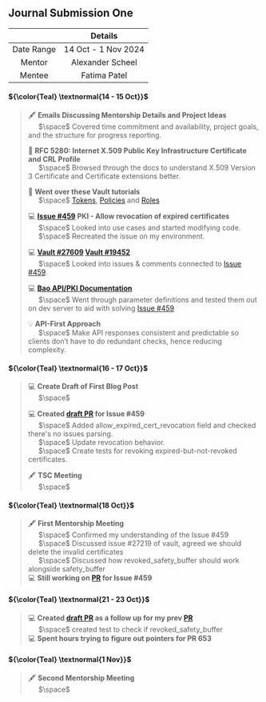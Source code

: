 ## Journal Submission One 

|  | Details |
| :---------: | :-------------: |
| Date Range  | 14 Oct - 1 Nov 2024  |
| Mentor  | Alexander Scheel  |
| Mentee  | Fatima Patel |

####  ${\color{Teal} \textnormal{14 - 15 Oct}}$
> 
> 🖋️ **Emails Discussing Mentorship Details and Project Ideas**  
> $\quad$ $\space$ Covered time commitment and availability, project goals, and the structure for progress reporting.
>
> 📖 **RFC 5280: Internet X.509 Public Key Infrastructure Certificate and CRL Profile**  
> $\quad$ $\space$ Browsed through the docs to understand X.509 Version 3 Certificate and Certificate extensions better.
> 
> 📖 **Went over these Vault tutorials**  
> $\quad$ $\space$ [Tokens](https://docs.hashicorp.com/vault/tutorials/get-started/introduction-tokens), [Policies](https://docs.hashicorp.com/vault/tutorials/get-started/introduction-policies) and [Roles](https://docs.hashicorp.com/vault/tutorials/get-started/introduction-roles)
> 
> 💻 **[Issue #459](https://github.com/openbao/openbao/issues/459) PKI - Allow revocation of expired certificates**    
> $\quad$ $\space$ Looked into use cases and started modifying code.   
> $\quad$ $\space$ Recreated the issue on my environment. 
>
> 💻 **[Vault #27609](https://github.com/hashicorp/vault/issues/27609) [Vault #19452](https://github.com/hashicorp/vault/issues/19452)**   
> $\quad$ $\space$ Looked into issues & comments connected to [Issue #459](https://github.com/openbao/openbao/issues/459).
> 
> 💻 **[Bao API/PKI Documentation](https://openbao.org/api-docs/secret/pki/#tidy)**    
> $\quad$ $\space$ Went through parameter definitions and tested them out on dev server to aid with solving [Issue #459](https://github.com/openbao/openbao/issues/459)
>
> 💡 **API-First Approach**   
> $\quad$ $\space$ Make API responses consistent and predictable so clients don’t have to do redundant checks, hence reducing complexity.
> 
####  ${\color{Teal} \textnormal{16 - 17 Oct}}$
>
> 💻 **Create Draft of First Blog Post**   
> $\quad$ $\space$ 
>
> 💻 **Created [draft PR](https://github.com/openbao/openbao/pull/638) for Issue #459**   
> $\quad$ $\space$ Added allow_expired_cert_revocation field and checked there's no issues parsing.     
> $\quad$ $\space$ Update revocation behavior.       
> $\quad$ $\space$ Create tests for revoking expired-but-not-revoked certificates.   
>
> 🖋️ **TSC Meeting**   
> $\quad$ $\space$


####  ${\color{Teal} \textnormal{18 Oct}}$
> 🖋️ **First Mentorship Meeting**   
> $\quad$ $\space$ Confirmed my understanding of the Issue #459   
> $\quad$ $\space$ Discussed issue #27219 of vault, agreed we should delete the invalid certificates   
> $\quad$ $\space$ Discussed how revoked_safety_buffer should work alongside safety_buffer   
> 💻 **Still working on [PR](https://github.com/openbao/openbao/pull/638) for Issue #459**    


####  ${\color{Teal} \textnormal{21 - 23 Oct}}$
> 💻 **Created [draft PR](https://github.com/openbao/openbao/pull/653) as a follow up for my prev [PR](https://github.com/openbao/openbao/pull/638)**       
> $\quad$ $\space$ created test to check if revoked_safety_buffer    
> 💻 **Spent hours trying to figure out pointers for PR 653**       

####  ${\color{Teal} \textnormal{1 Nov}}$
> 🖋️ **Second Mentorship Meeting**   
> $\quad$ $\space$
> 



